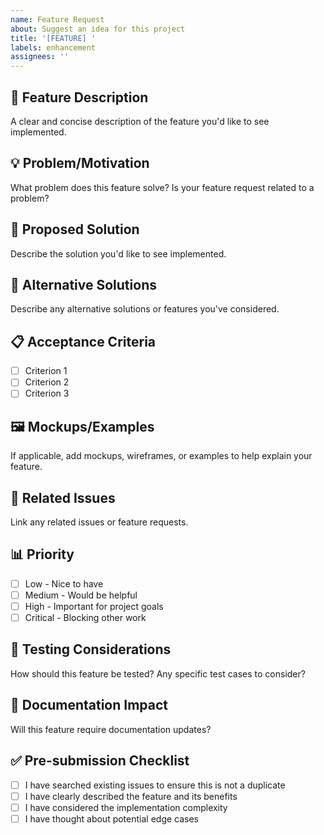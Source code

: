 ```yaml
---
name: Feature Request
about: Suggest an idea for this project
title: '[FEATURE] '
labels: enhancement
assignees: ''
---
```


## 🚀 Feature Description

A clear and concise description of the feature you'd like to see implemented.

## 💡 Problem/Motivation

What problem does this feature solve? Is your feature request related to a problem?

## 🎯 Proposed Solution

Describe the solution you'd like to see implemented.

## 🔄 Alternative Solutions

Describe any alternative solutions or features you've considered.

## 📋 Acceptance Criteria

- [ ] Criterion 1
- [ ] Criterion 2
- [ ] Criterion 3

## 🖼️ Mockups/Examples

If applicable, add mockups, wireframes, or examples to help explain your feature.

## 🔗 Related Issues

Link any related issues or feature requests.

## 📊 Priority

- [ ] Low - Nice to have
- [ ] Medium - Would be helpful
- [ ] High - Important for project goals
- [ ] Critical - Blocking other work

## 🧪 Testing Considerations

How should this feature be tested? Any specific test cases to consider?

## 📖 Documentation Impact

Will this feature require documentation updates?

## ✅ Pre-submission Checklist

- [ ] I have searched existing issues to ensure this is not a duplicate
- [ ] I have clearly described the feature and its benefits
- [ ] I have considered the implementation complexity
- [ ] I have thought about potential edge cases
